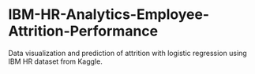 # IBM-HR-Analytics-Employee-Attrition-Performance
Data visualization and prediction of attrition with logistic regression using IBM HR dataset from Kaggle.
